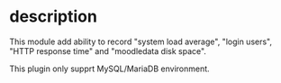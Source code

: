 # description
This module add ability to record "system load average", "login users", "HTTP response time" and  "moodledata disk space".

This plugin only supprt MySQL/MariaDB environment.
